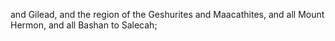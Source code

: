 and Gilead, and the region of the Geshurites and Maacathites, and all Mount Hermon, and all Bashan to Salecah;
